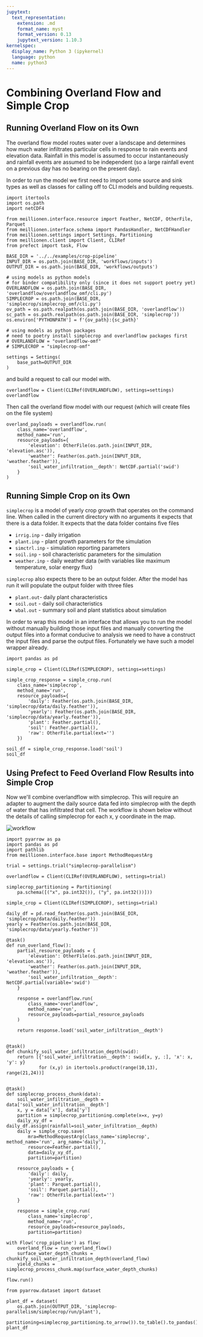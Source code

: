 ```yaml
---
jupytext:
  text_representation:
    extension: .md
    format_name: myst
    format_version: 0.13
    jupytext_version: 1.10.3
kernelspec:
  display_name: Python 3 (ipykernel)
  language: python
  name: python3
---
```


# Combining Overland Flow and Simple Crop

## Running Overland Flow on its Own

The overland flow model routes water over a landscape and determines how much water infiltrates particular cells in response to rain events and elevation data. Rainfall in this model is assumed to occur instantaneously and rainfall events are assumed to be independent (so a large rainfall event on a previous day has no bearing on the present day).

In order to run the model we first need to import some source and sink types as well as classes for calling off to CLI models and building requests.

```{code-cell} ipython3
import itertools
import os.path
import netCDF4

from meillionen.interface.resource import Feather, NetCDF, OtherFile, Parquet
from meillionen.interface.schema import PandasHandler, NetCDFHandler
from meillionen.settings import Settings, Partitioning
from meillionen.client import Client, CLIRef
from prefect import task, Flow

BASE_DIR = '../../examples/crop-pipeline'
INPUT_DIR = os.path.join(BASE_DIR, 'workflows/inputs')
OUTPUT_DIR = os.path.join(BASE_DIR, 'workflows/outputs')

# using models as python models
# for binder compatibility only (since it does not support poetry yet)
OVERLANDFLOW = os.path.join(BASE_DIR, 'overlandflow/overlandflow_omf/cli.py')
SIMPLECROP = os.path.join(BASE_DIR, 'simplecrop/simplecrop_omf/cli.py')
ov_path = os.path.realpath(os.path.join(BASE_DIR, 'overlandflow'))
sc_path = os.path.realpath(os.path.join(BASE_DIR, 'simplecrop'))
os.environ['PYTHONPATH'] = f'{ov_path}:{sc_path}'

# using models as python packages
# need to poetry install simplecrop and overlandflow packages first
# OVERLANDFLOW = "overlandflow-omf"
# SIMPLECROP = "simplecrop-omf"

settings = Settings(
    base_path=OUTPUT_DIR
)
```

and build a request to call our model with.

```{code-cell} ipython3
overlandflow = Client(CLIRef(OVERLANDFLOW), settings=settings)
overlandflow
```

Then call the overland flow model with our request (which will create files on the file system)

```{code-cell} ipython3
overland_payloads = overlandflow.run(
    class_name='overlandflow',
    method_name='run',
    resource_payloads={
        'elevation': OtherFile(os.path.join(INPUT_DIR, 'elevation.asc')),
        'weather': Feather(os.path.join(INPUT_DIR, 'weather.feather')),
        'soil_water_infiltration__depth': NetCDF.partial('swid')
    }
)
```

## Running Simple Crop on its Own

`simplecrop`  is a model of yearly crop growth that operates on the command line. When called in the current directory with no arguments it expects that there is a data folder. It expects that the data folder contains five files

- `irrig.inp` - daily irrigation
- `plant.inp` - plant growth parameters for the simulation
- `simctrl.inp` - simulation reporting parameters
- `soil.inp` - soil characteristic parameters for the simulation
- `weather.inp` - daily weather data (with variables like maximum temperature, solar energy flux)

`simplecrop` also expects there to be an output folder. After the model has run it will populate the output folder with three files

- `plant.out`- daily plant characteristics
- `soil.out` - daily soil characteristics
- `wbal.out` - summary soil and plant statistics about simulation

In order to wrap this model in an interface that allows you to run the model without manually building those input files and manually converting the output files into a format conducive to analysis we need to have a construct the input files and parse the output files. Fortunately we have such a model wrapper already.

```{code-cell} ipython3
import pandas as pd

simple_crop = Client(CLIRef(SIMPLECROP), settings=settings)
```

```{code-cell} ipython3
simple_crop_response = simple_crop.run(
    class_name='simplecrop',
    method_name='run',
    resource_payloads={
        'daily': Feather(os.path.join(BASE_DIR, 'simplecrop/data/daily.feather')),
        'yearly': Feather(os.path.join(BASE_DIR, 'simplecrop/data/yearly.feather')),
        'plant': Feather.partial(),
        'soil': Feather.partial(),
        'raw': OtherFile.partial(ext='')
    })
```

```{code-cell} ipython3
soil_df = simple_crop_response.load('soil')
soil_df
```

## Using Prefect to Feed Overland Flow Results into Simple Crop

Now we'll combine overlandflow with simplecrop. This will require an adapter to augment the daily source data fed into simplecrop with the depth of water that has infiltrated that cell. The workflow is shown below  without the details of calling simplecrop for each x, y coordinate in the map.

![workflow](workflow.svg)

```{code-cell} ipython3
import pyarrow as pa
import pandas as pd
import pathlib
from meillionen.interface.base import MethodRequestArg

trial = settings.trial("simplecrop-parallelism")

overlandflow = Client(CLIRef(OVERLANDFLOW), settings=trial)

simplecrop_partitioning = Partitioning(
    pa.schema([("x", pa.int32()), ("y", pa.int32())]))

simple_crop = Client(CLIRef(SIMPLECROP), settings=trial)
```

```{code-cell} ipython3
daily_df = pd.read_feather(os.path.join(BASE_DIR, 'simplecrop/data/daily.feather'))
yearly = Feather(os.path.join(BASE_DIR, 'simplecrop/data/yearly.feather'))
        
@task()
def run_overland_flow():
    partial_resource_payloads = {
        'elevation': OtherFile(os.path.join(INPUT_DIR, 'elevation.asc')),
        'weather': Feather(os.path.join(INPUT_DIR, 'weather.feather')),
        'soil_water_infiltration__depth': NetCDF.partial(variable='swid')
    }

    response = overlandflow.run(
        class_name='overlandflow',
        method_name='run',
        resource_payloads=partial_resource_payloads
    )

    return response.load('soil_water_infiltration__depth')


@task()
def chunkify_soil_water_infiltration_depth(swid):
    return [{'soil_water_infiltration__depth': swid[x, y, :], 'x': x, 'y': y}
            for (x,y) in itertools.product(range(10,13), range(21,24))]


@task()
def simplecrop_process_chunk(data):
    soil_water_infiltration__depth = data['soil_water_infiltration__depth']
    x, y = data['x'], data['y']
    partition = simplecrop_partitioning.complete(x=x, y=y)
    daily_xy_df = daily_df.assign(rainfall=soil_water_infiltration__depth)
    daily = simple_crop.save(
        mra=MethodRequestArg(class_name='simplecrop', method_name='run', arg_name='daily'),
        resource=Feather.partial(),
        data=daily_xy_df,
        partition=partition)
    
    resource_payloads = {
        'daily': daily,
        'yearly': yearly,
        'plant': Parquet.partial(),
        'soil': Parquet.partial(),
        'raw': OtherFile.partial(ext='')
    }

    response = simple_crop.run(
        class_name='simplecrop',
        method_name='run',
        resource_payloads=resource_payloads,
        partition=partition)

with Flow('crop_pipeline') as flow:
    overland_flow = run_overland_flow()
    surface_water_depth_chunks = chunkify_soil_water_infiltration_depth(overland_flow)
    yield_chunks = simplecrop_process_chunk.map(surface_water_depth_chunks)

flow.run()
```

```{code-cell} ipython3
from pyarrow.dataset import dataset

plant_df = dataset(
    os.path.join(OUTPUT_DIR, 'simplecrop-parallelism/simplecrop/run/plant'),
    partitioning=simplecrop_partitioning.to_arrow()).to_table().to_pandas()
plant_df
```
